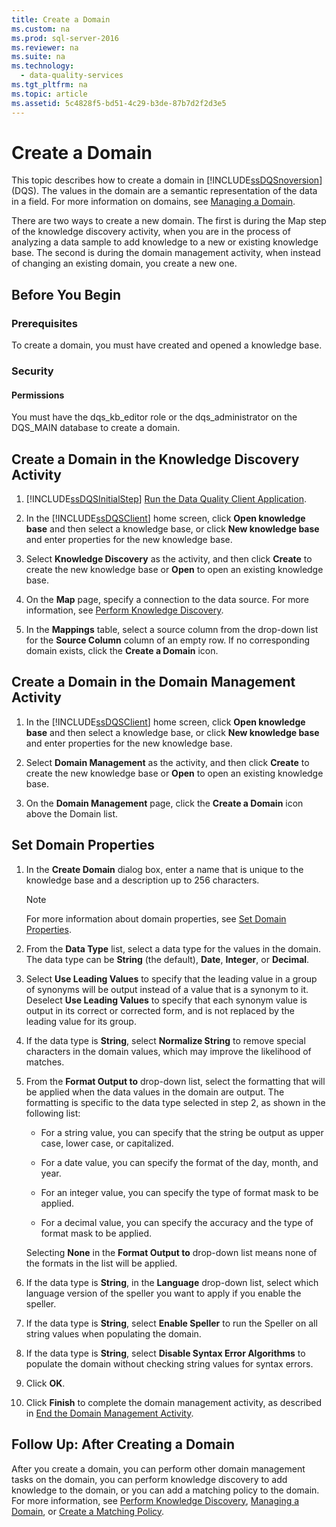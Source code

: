```yaml
---
title: Create a Domain
ms.custom: na
ms.prod: sql-server-2016
ms.reviewer: na
ms.suite: na
ms.technology: 
  - data-quality-services
ms.tgt_pltfrm: na
ms.topic: article
ms.assetid: 5c4828f5-bd51-4c29-b3de-87b7d2f2d3e5
---
```

# Create a Domain
  This topic describes how to create a domain in [!INCLUDE[ssDQSnoversion](../../Token\Other/ssDQSnoversion_md.md)] \(DQS\). The values in the domain are a semantic representation of the data in a field. For more information on domains, see [Managing a Domain](../../Topics\TopicNameContainA/Managing-a-Domain.md).  
  
 There are two ways to create a new domain. The first is during the Map step of the knowledge discovery activity, when you are in the process of analyzing a data sample to add knowledge to a new or existing knowledge base. The second is during the domain management activity, when instead of changing an existing domain, you create a new one.  
  
##  <a name="BeforeYouBegin"></a> Before You Begin  
  
###  <a name="Prerequisites"></a> Prerequisites  
 To create a domain, you must have created and opened a knowledge base.  
  
###  <a name="Security"></a> Security  
  
####  <a name="Permissions"></a> Permissions  
 You must have the dqs\_kb\_editor role or the dqs\_administrator on the DQS\_MAIN database to create a domain.  
  
##  <a name="Discovery"></a> Create a Domain in the Knowledge Discovery Activity  
  
1.  [!INCLUDE[ssDQSInitialStep](../../Token\Other/ssDQSInitialStep_md.md)] [Run the Data Quality Client Application](../../Topics\TopicNameNotContainA/Run-the-Data-Quality-Client-Application.md).  
  
2.  In the [!INCLUDE[ssDQSClient](../../Token\Other/ssDQSClient_md.md)] home screen, click **Open knowledge base** and then select a knowledge base, or click **New knowledge base** and enter properties for the new knowledge base.  
  
3.  Select **Knowledge Discovery** as the activity, and then click **Create** to create the new knowledge base or **Open** to open an existing knowledge base.  
  
4.  On the **Map** page, specify a connection to the data source. For more information, see [Perform Knowledge Discovery](../../Topics\TopicNameNotContainA/Perform-Knowledge-Discovery.md).  
  
5.  In the **Mappings** table, select a source column from the drop\-down list for the **Source Column** column of an empty row. If no corresponding domain exists, click the **Create a Domain** icon.  
  
##  <a name="DomainManagement"></a> Create a Domain in the Domain Management Activity  
  
1.  In the [!INCLUDE[ssDQSClient](../../Token\Other/ssDQSClient_md.md)] home screen, click **Open knowledge base** and then select a knowledge base, or click **New knowledge base** and enter properties for the new knowledge base.  
  
2.  Select **Domain Management** as the activity, and then click **Create** to create the new knowledge base or **Open** to open an existing knowledge base.  
  
3.  On the **Domain Management** page, click the **Create a Domain** icon above the Domain list.  
  
##  <a name="Properties"></a> Set Domain Properties  
  
1.  In the **Create Domain** dialog box, enter a name that is unique to the knowledge base and a description up to 256 characters.  
  
    > [!NOTE]  
    >  For more information about domain properties, see [Set Domain Properties](../../Topics\TopicNameNotContainA/Set-Domain-Properties.md).  
  
2.  From the **Data Type** list, select a data type for the values in the domain. The data type can be **String** \(the default\), **Date**, **Integer**, or **Decimal**.  
  
3.  Select **Use Leading Values** to specify that the leading value in a group of synonyms will be output instead of a value that is a synonym to it. Deselect **Use Leading Values** to specify that each synonym value is output in its correct or corrected form, and is not replaced by the leading value for its group.  
  
4.  If the data type is **String**, select **Normalize String** to remove special characters in the domain values, which may improve the likelihood of matches.  
  
5.  From the **Format Output to** drop\-down list, select the formatting that will be applied when the data values in the domain are output. The formatting is specific to the data type selected in step 2, as shown in the following list:  
  
    -   For a string value, you can specify that the string be output as upper case, lower case, or capitalized.  
  
    -   For a date value, you can specify the format of the day, month, and year.  
  
    -   For an integer value, you can specify the type of format mask to be applied.  
  
    -   For a decimal value, you can specify the accuracy and the type of format mask to be applied.  
  
     Selecting **None** in the **Format Output to** drop\-down list means none of the formats in the list will be applied.  
  
6.  If the data type is **String**, in the **Language** drop\-down list, select which language version of the speller you want to apply if you enable the speller.  
  
7.  If the data type is **String**, select **Enable Speller** to run the Speller on all string values when populating the domain.  
  
8.  If the data type is **String**, select **Disable Syntax Error Algorithms** to populate the domain without checking string values for syntax errors.  
  
9. Click **OK**.  
  
10. Click **Finish** to complete the domain management activity, as described in [End the Domain Management Activity](../../Topics\TopicNameNotContainA/End-the-Domain-Management-Activity.md).  
  
##  <a name="FollowUp"></a> Follow Up: After Creating a Domain  
 After you create a domain, you can perform other domain management tasks on the domain, you can perform knowledge discovery to add knowledge to the domain, or you can add a matching policy to the domain. For more information, see [Perform Knowledge Discovery](../../Topics\TopicNameNotContainA/Perform-Knowledge-Discovery.md), [Managing a Domain](../../Topics\TopicNameContainA/Managing-a-Domain.md), or [Create a Matching Policy](../../Topics\TopicNameContainA/Create-a-Matching-Policy.md).  
  
  